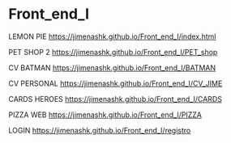 # Front_end_I


LEMON PIE https://jimenashk.github.io/Front_end_I/index.html

PET SHOP 2 https://jimenashk.github.io/Front_end_I/PET_shop

CV BATMAN https://jimenashk.github.io/Front_end_I/BATMAN

CV PERSONAL https://jimenashk.github.io/Front_end_I/CV_JIME

CARDS HEROES https://jimenashk.github.io/Front_end_I/CARDS

PIZZA WEB https://jimenashk.github.io/Front_end_I/PIZZA

LOGIN https://jimenashk.github.io/Front_end_I/registro


